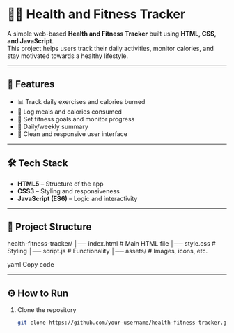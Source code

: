 # 🏋️‍♀️ Health and Fitness Tracker  

A simple web-based **Health and Fitness Tracker** built using **HTML, CSS, and JavaScript**.  
This project helps users track their daily activities, monitor calories, and stay motivated towards a healthy lifestyle.  

---

## 🚀 Features  
- 📊 Track daily exercises and calories burned  
- 🥗 Log meals and calories consumed  
- 🎯 Set fitness goals and monitor progress  
- 📅 Daily/weekly summary  
- 🎨 Clean and responsive user interface  

---

## 🛠️ Tech Stack  
- **HTML5** – Structure of the app  
- **CSS3** – Styling and responsiveness  
- **JavaScript (ES6)** – Logic and interactivity  

---

## 📂 Project Structure  
health-fitness-tracker/
│── index.html # Main HTML file
│── style.css # Styling
│── script.js # Functionality
│── assets/ # Images, icons, etc.

yaml
Copy code

---

## ⚙️ How to Run  
1. Clone the repository  
   ```bash
   git clone https://github.com/your-username/health-fitness-tracker.git
